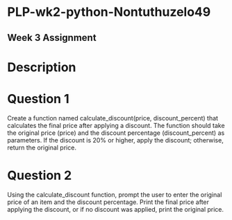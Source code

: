 # PLP-wk2-python-Nontuthuzelo49
## Week 3 Assignment
# Description

# Question 1
Create a function named calculate_discount(price, discount_percent) that calculates the final price after applying a discount. The function should take the original price (price) and the discount percentage (discount_percent) as parameters. If the discount is 20% or higher, apply the discount; otherwise, return the original price.

# Question 2
Using the calculate_discount function, prompt the user to enter the original price of an item and the discount percentage. Print the final price after applying the discount, or if no discount was applied, print the original price.